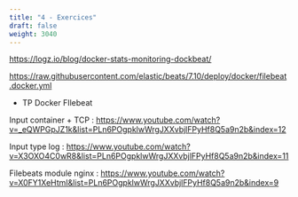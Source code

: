 ```yaml
---
title: "4 - Exercices"
draft: false
weight: 3040
---
```


<!-- https://logz.io/blog/docker-logging/ -->

https://logz.io/blog/docker-stats-monitoring-dockbeat/

https://raw.githubusercontent.com/elastic/beats/7.10/deploy/docker/filebeat.docker.yml

- TP Docker FIlebeat

Input container + TCP : https://www.youtube.com/watch?v=_eQWPGpJZ1k&list=PLn6POgpklwWrgJXXvbjlFPyHf8Q5a9n2b&index=12

Input type log : https://www.youtube.com/watch?v=X3OXO4C0wR8&list=PLn6POgpklwWrgJXXvbjlFPyHf8Q5a9n2b&index=11

Filebeats module nginx : https://www.youtube.com/watch?v=X0FY1XeHtmI&list=PLn6POgpklwWrgJXXvbjlFPyHf8Q5a9n2b&index=9
